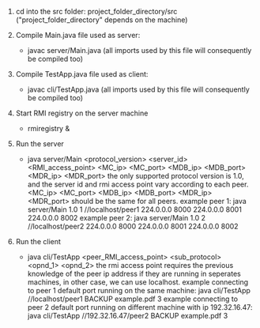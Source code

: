 1. cd into the src folder: project_folder_directory/src   ("project_folder_directory" depends on the machine)

2. Compile Main.java file used as server:
	- javac server/Main.java  (all imports used by this file will consequently be compiled too)

3. Compile TestApp.java file used as client:
	- javac cli/TestApp.java  (all imports used by this file will consequently be compiled too)
	
4. Start RMI registry on the server machine
	- rmiregistry &
	
4. Run the server
	- java server/Main <protocol_version> <server_id> <RMI_access_point> <MC_ip> <MC_port> <MDB_ip> <MDB_port> <MDR_ip> <MDR_port>
	the only supported protocol version is 1.0, and the server id and rmi access point vary according to each peer.
	<MC_ip> <MC_port> <MDB_ip> <MDB_port> <MDR_ip> <MDR_port> should be the same for all peers.
	example peer 1: java server/Main 1.0 1 //localhost/peer1 224.0.0.0 8000 224.0.0.0 8001 224.0.0.0 8002
	example peer 2: java server/Main 1.0 2 //localhost/peer2 224.0.0.0 8000 224.0.0.0 8001 224.0.0.0 8002
	
5. Run the client
	- java cli/TestApp <peer_RMI_access_point> <sub_protocol> <opnd_1> <opnd_2>
	the rmi access point requires the previous knowledge of the peer ip address if they are running in seperates machines, in other case, we can use localhost.
	example connecting to peer 1 default port running on the same machine: java cli/TestApp //localhost/peer1 BACKUP example.pdf 3
	example connecting to peer 2 default port running on different machine with ip 192.32.16.47: java cli/TestApp //192.32.16.47/peer2 BACKUP example.pdf 3